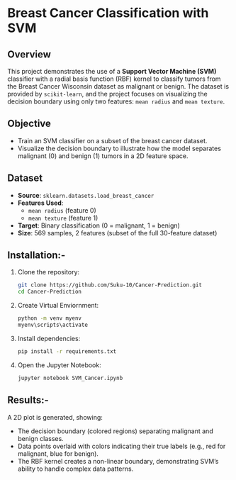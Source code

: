 # Breast Cancer Classification with SVM

## Overview
This project demonstrates the use of a **Support Vector Machine (SVM)** classifier with a radial basis function (RBF) kernel to classify tumors from the Breast Cancer Wisconsin dataset as malignant or benign. The dataset is provided by `scikit-learn`, and the project focuses on visualizing the decision boundary using only two features: `mean radius` and `mean texture`.

## Objective
- Train an SVM classifier on a subset of the breast cancer dataset.
- Visualize the decision boundary to illustrate how the model separates malignant (0) and benign (1) tumors in a 2D feature space.

## Dataset
- **Source**: `sklearn.datasets.load_breast_cancer`
- **Features Used**: 
  - `mean radius` (feature 0)
  - `mean texture` (feature 1)
- **Target**: Binary classification (0 = malignant, 1 = benign)
- **Size**: 569 samples, 2 features (subset of the full 30-feature dataset)

## Installation:- 
1. Clone the repository:
   ```bash
   git clone https://github.com/Suku-10/Cancer-Prediction.git
   cd Cancer-Prediction

2. Create Virtual Enviornment:
    ```bash
    python -m venv myenv
    myenv\scripts\activate

3. Install dependencies:
    ```bash
    pip install -r requirements.txt

4. Open the Jupyter Notebook:
    ```bash 
    jupyter notebook SVM_Cancer.ipynb


## Results:- 

A 2D plot is generated, showing:
- The decision boundary (colored regions) separating malignant and benign classes.
- Data points overlaid with colors indicating their true labels (e.g., red for malignant, blue for benign).
- The RBF kernel creates a non-linear boundary, demonstrating SVM’s ability to handle complex data patterns.